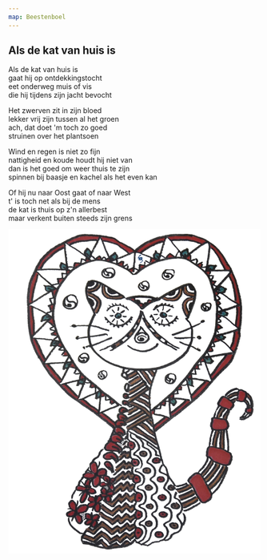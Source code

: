 ```yaml
---
map: Beestenboel
---
```


## Als de kat van huis is

Als de kat van huis is \
gaat hij op ontdekkingstocht \
eet onderweg muis of vis \
die hij tijdens zijn jacht bevocht

Het zwerven zit in zijn bloed \
lekker vrij zijn tussen al het groen \
ach, dat doet 'm toch zo goed \
struinen over het plantsoen

Wind en regen is niet zo fijn \
nattigheid en koude houdt hij niet van \
dan is het goed om weer thuis te zijn \
spinnen bij baasje en kachel als het even kan

Of hij nu naar Oost gaat of naar West \
t' is toch net als bij de mens \
de kat is thuis op z'n allerbest  \
maar verkent buiten steeds zijn grens

![poes](poes.png)
